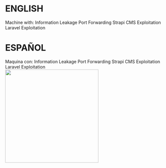 # ENGLISH
Machine with:
Information Leakage
Port Forwarding
Strapi CMS Exploitation
Laravel Exploitation
# ESPAÑOL
Maquina con:
Information Leakage
Port Forwarding
Strapi CMS Exploitation
Laravel Exploitation
<br/>
<a href="#"><img src="https://external-content.duckduckgo.com/iu/?u=https%3A%2F%2Fmedia.giphy.com%2Fmedia%2FO6Nj8vl6f6KeA%2Fgiphy.gif&f=1&nofb=1" width="300"/></a>
